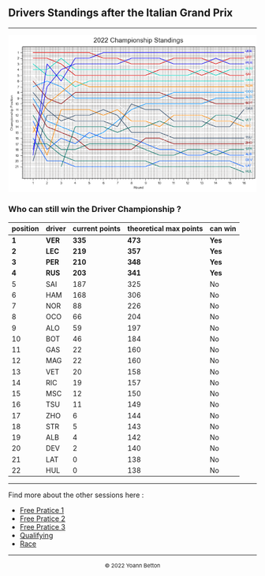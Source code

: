 ## Drivers Standings after the Italian Grand Prix

---

<img src="/output/2022-09-11_Italian_Grand_Prix/drivers_standings_championship_white.png?raw=true"/>

### Who can still win the Driver Championship ?

| position | driver | current points | theoretical max points | can win |
| -------- | ------ | -------------- | ---------------------- | ------- |
| **1**        | **VER**    | **335**            | **473**                    | **Yes**     |
| **2**        | **LEC**    | **219**            | **357**                    | **Yes**     |
| **3**        | **PER**    | **210**            | **348**                    | **Yes**     |
| **4**        | **RUS**    | **203**            | **341**                    | **Yes**     |
| 5        | SAI    | 187            | 325                    | No      |
| 6        | HAM    | 168            | 306                    | No      |
| 7        | NOR    | 88             | 226                    | No      |
| 8        | OCO    | 66             | 204                    | No      |
| 9        | ALO    | 59             | 197                    | No      |
| 10       | BOT    | 46             | 184                    | No      |
| 11       | GAS    | 22             | 160                    | No      |
| 12       | MAG    | 22             | 160                    | No      |
| 13       | VET    | 20             | 158                    | No      |
| 14       | RIC    | 19             | 157                    | No      |
| 15       | MSC    | 12             | 150                    | No      |
| 16       | TSU    | 11             | 149                    | No      |
| 17       | ZHO    | 6              | 144                    | No      |
| 18       | STR    | 5              | 143                    | No      |
| 19       | ALB    | 4              | 142                    | No      |
| 20       | DEV    | 2              | 140                    | No      |
| 21       | LAT    | 0              | 138                    | No      |
| 22       | HUL    | 0              | 138                    | No      |

--- 

Find more about the other sessions here :
  - [Free Pratice 1](/page/FP1/2022-09-11_Italian_Grand_Prix)  
  - [Free Pratice 2](/page/FP2/2022-09-11_Italian_Grand_Prix) 
  - [Free Pratice 3](/page/FP3/2022-09-11_Italian_Grand_Prix)
  - [Qualifying](/page/Qualifying/2022-09-11_Italian_Grand_Prix) 
  - [Race](/page/Race/2022-09-11_Italian_Grand_Prix)

---

<div style="text-align: center">
  <p style="font-size:11px">&copy; 2022 Yoann Betton</p>
</div>

<!-- ---

<p style="font-size:11px">Page generated from <a href="https://github.com/yoannbtn/yoannbtn.github.io">github.com/yoannbtn</a>.</p> -->